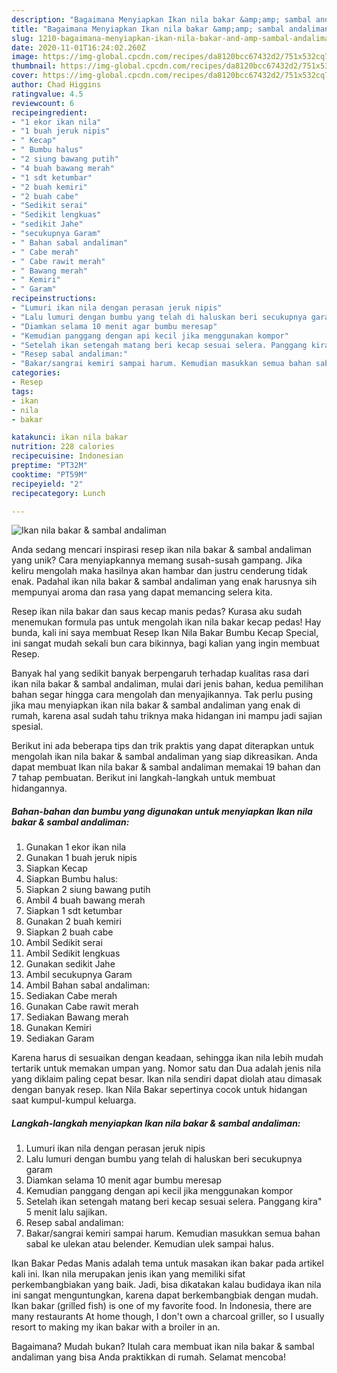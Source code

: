```yaml
---
description: "Bagaimana Menyiapkan Ikan nila bakar &amp;amp; sambal andaliman, Sempurna"
title: "Bagaimana Menyiapkan Ikan nila bakar &amp;amp; sambal andaliman, Sempurna"
slug: 1210-bagaimana-menyiapkan-ikan-nila-bakar-and-amp-sambal-andaliman-sempurna
date: 2020-11-01T16:24:02.260Z
image: https://img-global.cpcdn.com/recipes/da8120bcc67432d2/751x532cq70/ikan-nila-bakar-sambal-andaliman-foto-resep-utama.jpg
thumbnail: https://img-global.cpcdn.com/recipes/da8120bcc67432d2/751x532cq70/ikan-nila-bakar-sambal-andaliman-foto-resep-utama.jpg
cover: https://img-global.cpcdn.com/recipes/da8120bcc67432d2/751x532cq70/ikan-nila-bakar-sambal-andaliman-foto-resep-utama.jpg
author: Chad Higgins
ratingvalue: 4.5
reviewcount: 6
recipeingredient:
- "1 ekor ikan nila"
- "1 buah jeruk nipis"
- " Kecap"
- " Bumbu halus"
- "2 siung bawang putih"
- "4 buah bawang merah"
- "1 sdt ketumbar"
- "2 buah kemiri"
- "2 buah cabe"
- "Sedikit serai"
- "Sedikit lengkuas"
- "sedikit Jahe"
- "secukupnya Garam"
- " Bahan sabal andaliman"
- " Cabe merah"
- " Cabe rawit merah"
- " Bawang merah"
- " Kemiri"
- " Garam"
recipeinstructions:
- "Lumuri ikan nila dengan perasan jeruk nipis"
- "Lalu lumuri dengan bumbu yang telah di haluskan beri secukupnya garam"
- "Diamkan selama 10 menit agar bumbu meresap"
- "Kemudian panggang dengan api kecil jika menggunakan kompor"
- "Setelah ikan setengah matang beri kecap sesuai selera. Panggang kira&#34; 5 menit lalu sajikan."
- "Resep sabal andaliman:"
- "Bakar/sangrai kemiri sampai harum. Kemudian masukkan semua bahan sabal ke ulekan atau belender. Kemudian ulek sampai halus."
categories:
- Resep
tags:
- ikan
- nila
- bakar

katakunci: ikan nila bakar 
nutrition: 228 calories
recipecuisine: Indonesian
preptime: "PT32M"
cooktime: "PT59M"
recipeyield: "2"
recipecategory: Lunch

---
```



![Ikan nila bakar &amp; sambal andaliman](https://img-global.cpcdn.com/recipes/da8120bcc67432d2/751x532cq70/ikan-nila-bakar-sambal-andaliman-foto-resep-utama.jpg)

Anda sedang mencari inspirasi resep ikan nila bakar &amp; sambal andaliman yang unik? Cara menyiapkannya memang susah-susah gampang. Jika keliru mengolah maka hasilnya akan hambar dan justru cenderung tidak enak. Padahal ikan nila bakar &amp; sambal andaliman yang enak harusnya sih mempunyai aroma dan rasa yang dapat memancing selera kita.

Resep ikan nila bakar dan saus kecap manis pedas? Kurasa aku sudah menemukan formula pas untuk mengolah ikan nila bakar kecap pedas! Hay bunda, kali ini saya membuat Resep Ikan Nila Bakar Bumbu Kecap Special, ini sangat mudah sekali bun cara bikinnya, bagi kalian yang ingin membuat Resep.

Banyak hal yang sedikit banyak berpengaruh terhadap kualitas rasa dari ikan nila bakar &amp; sambal andaliman, mulai dari jenis bahan, kedua pemilihan bahan segar hingga cara mengolah dan menyajikannya. Tak perlu pusing jika mau menyiapkan ikan nila bakar &amp; sambal andaliman yang enak di rumah, karena asal sudah tahu triknya maka hidangan ini mampu jadi sajian spesial.


Berikut ini ada beberapa tips dan trik praktis yang dapat diterapkan untuk mengolah ikan nila bakar &amp; sambal andaliman yang siap dikreasikan. Anda dapat membuat Ikan nila bakar &amp; sambal andaliman memakai 19 bahan dan 7 tahap pembuatan. Berikut ini langkah-langkah untuk membuat hidangannya.

<!--inarticleads1-->

##### Bahan-bahan dan bumbu yang digunakan untuk menyiapkan Ikan nila bakar &amp; sambal andaliman:

1. Gunakan 1 ekor ikan nila
1. Gunakan 1 buah jeruk nipis
1. Siapkan  Kecap
1. Siapkan  Bumbu halus:
1. Siapkan 2 siung bawang putih
1. Ambil 4 buah bawang merah
1. Siapkan 1 sdt ketumbar
1. Gunakan 2 buah kemiri
1. Siapkan 2 buah cabe
1. Ambil Sedikit serai
1. Ambil Sedikit lengkuas
1. Gunakan sedikit Jahe
1. Ambil secukupnya Garam
1. Ambil  Bahan sabal andaliman:
1. Sediakan  Cabe merah
1. Gunakan  Cabe rawit merah
1. Sediakan  Bawang merah
1. Gunakan  Kemiri
1. Sediakan  Garam


Karena harus di sesuaikan dengan keadaan, sehingga ikan nila lebih mudah tertarik untuk memakan umpan yang. Nomor satu dan Dua adalah jenis nila yang diklaim paling cepat besar. Ikan nila sendiri dapat diolah atau dimasak dengan banyak resep. Ikan Nila Bakar sepertinya cocok untuk hidangan saat kumpul-kumpul keluarga. 

<!--inarticleads2-->

##### Langkah-langkah menyiapkan Ikan nila bakar &amp; sambal andaliman:

1. Lumuri ikan nila dengan perasan jeruk nipis
1. Lalu lumuri dengan bumbu yang telah di haluskan beri secukupnya garam
1. Diamkan selama 10 menit agar bumbu meresap
1. Kemudian panggang dengan api kecil jika menggunakan kompor
1. Setelah ikan setengah matang beri kecap sesuai selera. Panggang kira&#34; 5 menit lalu sajikan.
1. Resep sabal andaliman:
1. Bakar/sangrai kemiri sampai harum. Kemudian masukkan semua bahan sabal ke ulekan atau belender. Kemudian ulek sampai halus.


Ikan Bakar Pedas Manis adalah tema untuk masakan ikan bakar pada artikel kali ini. Ikan nila merupakan jenis ikan yang memiliki sifat perkembangbiakan yang baik. Jadi, bisa dikatakan kalau budidaya ikan nila ini sangat menguntungkan, karena dapat berkembangbiak dengan mudah. Ikan bakar (grilled fish) is one of my favorite food. In Indonesia, there are many restaurants At home though, I don&#39;t own a charcoal griller, so I usually resort to making my ikan bakar with a broiler in an. 

Bagaimana? Mudah bukan? Itulah cara membuat ikan nila bakar &amp; sambal andaliman yang bisa Anda praktikkan di rumah. Selamat mencoba!
